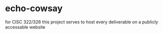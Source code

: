# echo-cowsay
for CISC 322/326
this project serves to host every deliverable on a publicly accessable website
